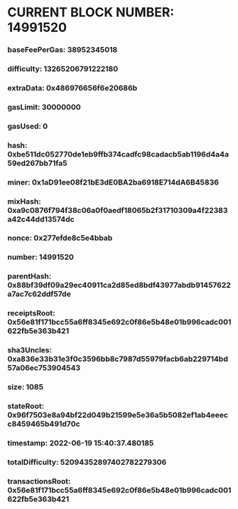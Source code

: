 # CURRENT BLOCK NUMBER: 14991520

### baseFeePerGas: 38952345018
### difficulty: 13265206791222180
### extraData: 0x486976656f6e20686b
### gasLimit: 30000000
### gasUsed: 0
### hash: 0xbe511dc052770de1eb9ffb374cadfc98cadacb5ab1196d4a4a59ed267bb71fa5
### miner: 0x1aD91ee08f21bE3dE0BA2ba6918E714dA6B45836
### mixHash: 0xa9c0876f794f38c06a0f0aedf18065b2f31710309a4f22383a42c44dd13574dc
### nonce: 0x277efde8c5e4bbab
### number: 14991520
### parentHash: 0x88bf39df09a29ec40911ca2d85ed8bdf43977abdb91457622a7ac7c62ddf57de
### receiptsRoot: 0x56e81f171bcc55a6ff8345e692c0f86e5b48e01b996cadc001622fb5e363b421
### sha3Uncles: 0xa836e33b31e3f0c3596bb8c7987d55979facb6ab229714bd57a06ec753904543
### size: 1085
### stateRoot: 0x96f7503e8a94bf22d049b21599e5e36a5b5082ef1ab4eeecc8459465b491d70c
### timestamp: 2022-06-19 15:40:37.480185
### totalDifficulty: 52094352897402782279306
### transactionsRoot: 0x56e81f171bcc55a6ff8345e692c0f86e5b48e01b996cadc001622fb5e363b421
